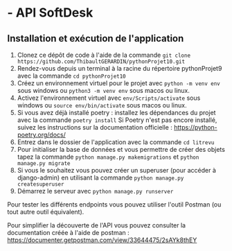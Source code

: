 # - API SoftDesk

## Installation et exécution de l'application

1. Clonez ce dépôt de code à l'aide de la commande `git clone https://github.com/ThibaultGERARDIN/pythonProjet10.git`
2. Rendez-vous depuis un terminal à la racine du répertoire pythonProjet9 avec la commande `cd pythonProjet10`
3. Créez un environnement virtuel pour le projet avec `python -m venv env` sous windows ou `python3 -m venv env` sous macos ou linux.
4. Activez l'environnement virtuel avec `env/Scripts/activate` sous windows ou `source env/bin/activate` sous macos ou linux.
5. Si vous avez déjà installé poetry : installez les dépendances du projet avec la commande `poetry install`
Si Poetry n'est pas encore installé, suivez les instructions sur la documentation officielle : https://python-poetry.org/docs/
6. Entrez dans le dossier de l'application avec la commande `cd litrevu`
7. Pour initialiser la base de données et vous permettre de créer des objets tapez la commande `python manage.py makemigrations` et `python manage.py migrate`
8. Si vous le souhaitez vous pouvez créer un superuser (pour accéder à django-admin) en utilisant la commande `python manage.py createsuperuser`
9. Démarrez le serveur avec `python manage.py runserver`


Pour tester les différents endpoints vous pouvez utiliser l'outil Postman (ou tout autre outil équivalent).

Pour simplifier la découverte de l'API vous pouvez consulter la documentation créée à l'aide de postman : https://documenter.getpostman.com/view/33644475/2sAYk8thEY
